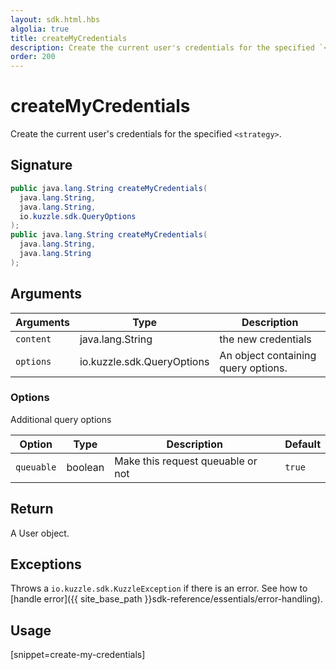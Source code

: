 ```yaml
---
layout: sdk.html.hbs
algolia: true
title: createMyCredentials
description: Create the current user's credentials for the specified `<strategy>`.
order: 200
---
```


# createMyCredentials

Create the current user's credentials for the specified `<strategy>`.

## Signature

```java
public java.lang.String createMyCredentials(
  java.lang.String,
  java.lang.String, 
  io.kuzzle.sdk.QueryOptions
);
public java.lang.String createMyCredentials(
  java.lang.String,
  java.lang.String
);
```

## Arguments

| Arguments    | Type    | Description
|--------------|---------|-------------
| `content` | java.lang.String | the new credentials
| `options`  | io.kuzzle.sdk.QueryOptions    | An object containing query options.


### **Options**

Additional query options

| Option     | Type    | Description                       | Default |
| ---------- | ------- | --------------------------------- | ------- |
| `queuable` | boolean | Make this request queuable or not | `true`  |


## Return

A User object.

## Exceptions

Throws a `io.kuzzle.sdk.KuzzleException` if there is an error. See how to [handle error]({{ site_base_path }}sdk-reference/essentials/error-handling).

## Usage

[snippet=create-my-credentials]

